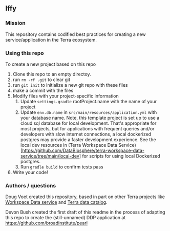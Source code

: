 ## Iffy

### Mission
This repository contains codified best practices for creating a new service/application in the Terra ecosystem.

### Using this repo
To create a new project based on this repo
1. Clone this repo to an empty directoy.
2. run `rm -rf .git` to clear git
3. run `git init` to initialize a new git repo with these files
4. make a commit with the files
5. Modify files with your project-specific information
    1. Update `settings.gradle` rootProject.name with the name of your project
    2. Update `env.db.name` in `src/main/resources/application.yml` with your database name.  Note, this template project is set up to use a cloud sql database for local development.  That's appropriate for most projects, but for applications with frequent queries and/or developers with slow internet connections, a local dockerized postgres may provide a faster development experience.  See the local dev resources in (Terra Workspace Data Service)[https://github.com/DataBiosphere/terra-workspace-data-service/tree/main/local-dev] for scripts for using local Dockerized postgres.
    3. Run `gradle build` to confirm tests pass
6. Write your code!



### Authors / questions
Doug Voet created this repository, based in part on other Terra projects like [Workspace Data service](https://github.com/DataBiosphere/terra-workspace-data-service) and [Terra data catalog](https://github.com/DataBiosphere/terra-data-catalog). 

Devon Bush created the first draft of this readme in the process of adapting this repo to create the (still-unnamed) DDP application at https://github.com/broadinstitute/pearl

